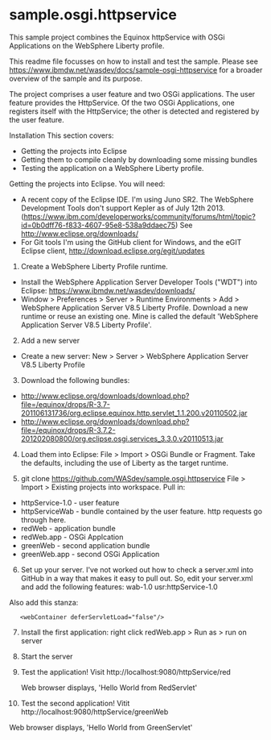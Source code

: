 sample.osgi.httpservice
=======================

This sample project combines the Equinox httpService with OSGi Applications on the WebSphere Liberty profile.

This readme file focusses on how to install and test the sample. Please see https://www.ibmdw.net/wasdev/docs/sample-osgi-httpservice for a broader overview of the sample and its purpose. 

The project comprises a user feature and two OSGi applications. The user feature provides the HttpService. Of the two 
OSGi Applications, one registers itself with the HttpService; the other is detected and registered by the user feature. 

Installation
This section covers: 
- Getting the projects into Eclipse
- Getting them to compile cleanly by downloading some missing bundles
- Testing the application on a WebSphere Liberty profile. 

Getting the projects into Eclipse. 
You will need:
- A recent copy of the Eclipse IDE. I'm using Juno SR2. The WebSphere Development Tools don't support Kepler as of July 12th 2013. (https://www.ibm.com/developerworks/community/forums/html/topic?id=0b0dff76-f833-4607-95e8-538a9ddaec75)
  See http://www.eclipse.org/downloads/
- For Git tools I'm using the GitHub client for Windows, and the eGIT Eclipse client, http://download.eclipse.org/egit/updates

1. Create a WebSphere Liberty Profile runtime. 
- Install the WebSphere Application Server Developer Tools ("WDT") into Eclipse: https://www.ibmdw.net/wasdev/downloads/
- Window > Preferences > Server > Runtime Environments > Add > WebSphere Application Server V8.5 Liberty Profile. 
  Download a new runtime or reuse an existing one. Mine is called the default 'WebSphere Application Server V8.5 Liberty Profile'. 

2. Add a new server 
- Create a new server: New > Server > WebSphere Application Server V8.5 Liberty Profile


3. Download the following bundles:
  - http://www.eclipse.org/downloads/download.php?file=/equinox/drops/R-3.7-201106131736/org.eclipse.equinox.http.servlet_1.1.200.v20110502.jar
  - http://www.eclipse.org/downloads/download.php?file=/equinox/drops/R-3.7.2-201202080800/org.eclipse.osgi.services_3.3.0.v20110513.jar

4. Load them into Eclipse: File > Import > OSGi Bundle or Fragment. Take the defaults, including the use of Liberty as the target runtime. 


5. git clone https://github.com/WASdev/sample.osgi.httpservice
   File > Import > Existing projects into workspace. Pull in:
  - httpService-1.0 - user feature
  - httpServiceWab  - bundle contained by the user feature. http requests go through here. 
  - redWeb          - application bundle
  - redWeb.app      - OSGi Applcation
  - greenWeb        - second application bundle
  - greenWeb.app    - second OSGi Application

6. Set up your server. I've not worked out how to check a server.xml into GitHub in a way that makes it easy to pull out. So, edit your server.xml and add the following features:
  wab-1.0
  usr:httpService-1.0

  Also add this stanza:
  ````
     <webContainer deferServletLoad="false"/>
  ````

7. Install the first application: right click redWeb.app > Run as > run on server

8. Start the server

9. Test the application! Visit http://localhost:9080/httpService/red

   Web browser displays, 'Hello World from RedServlet'

10. Test the second application! Vitit http://localhost:9080/httpService/greenWeb

   Web browser displays, 'Hello World from GreenServlet'



